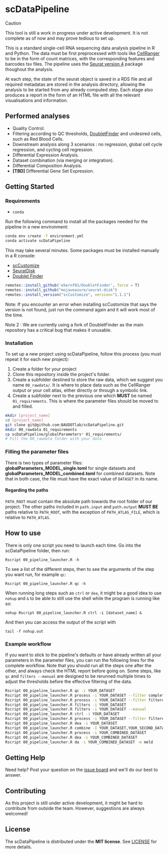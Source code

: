 # scDataPipeline

> [!CAUTION]
> This tool is still a work in progress under active development. It is not complete as of now and may prove tedious to set up.

This is a standard single-cell RNA sequencing data analysis pipeline in R and Python. The data must be first preprocessed with tools like [CellRanger](https://github.com/10XGenomics/cellranger) to be in the form of count matrices, with the corresponding features and barcodes tsv files. The pipeline uses the [Seurat version 4](https://satijalab.org/seurat/) package thoughout the analysis.

At each step, the state of the seurat object is saved in a RDS file and all required metadatas are stored in the analysis directory, allowing the analysis to be started from any already computed step. Each stage also produces a report in the form of an HTML file with all the relevant visualisations and information.

## Performed analyses

- Quality Control.
- Filtering according to QC thresholds, [DoubletFinder](https://github.com/chris-mcginnis-ucsf/DoubletFinder) and undesired cells, such as Red Blood Cells.
- Downstream analysis along 3 scenarios : no regression, global cell cycle regression, and cycling cell regression.
- Differential Expression Analysis.
- Dataset combination (via merging or integration).
- Differential Composition Analysis.
- **[TBD]** Differential Gene Set Expression.

## Getting Started

### Requirements

- `conda`

Run the following command to install all the packages needed for the pipeline in a new environment:

```bash
conda env create -f environment.yml
conda activate scDataPipeline
```

This may take several minutes. Some packages must be installed manually in a R console:

- [scCustomize](https://github.com/samuel-marsh/scCustomize)
- [SeuratDisk](https://github.com/mojaveazure/seurat-disk)
- [Doublet Finder](https://github.com/chris-mcginnis-ucsf/DoubletFinder)

```R
remotes::install_github('ekernf01/DoubletFinder', force = T)
remotes::install_github("mojaveazure/seurat-disk")
remotes::install_version("scCustomize", version="1.1.1")
```

Note: If you encounter an error when installing scCustomize that says the version is not found, just run the command again and it will work most of the time.

Note 2 : We are currently using a fork of DoubletFinder as the main repository has a critical bug that makes it unusable.

### Installation

To set up a new project using scDataPipeline, follow this process (you must repeat it for each new project):

1. Create a folder for your project
2. Clone this repository inside the project's folder.
3. Create a subfolder destined to store the raw data, which we suggest you name `00_rawdata/`. It is where to place data such as the CellRanger output or your cell atlas, either directly or through a symbolic link.
4. Create a subfolder next to the previous one which **MUST** be named `01_requirements`. This is where the parameter files should be moved to and filled.

```bash
mkdir [project_name]
cd [project_name]
git clone git@github.com:BAUDOTlab/scDataPipeline.git
mkdir 00_rawdata 01_requirements
cp scDataPipeline/globalParameters* 01_requirements/
# Fill the 00_rawdata folder with your data
```

### Filling the parameter files

There is two types of parameter files: **globalParameters_MODEL_single.toml** for single datasets and **globalParameters_MODEL_combined.toml** for combined datasets. Note that in both case, the file must have the exact value of `DATASET` in its name.

#### Regarding the paths

`PATH_ROOT` must contain the absolute path towards the root folder of our project. The other paths included in `path.input` and `path.output` **MUST BE** paths relative to `PATH_ROOT`, with the exception of `PATH_ATLAS_FILE`, which is relative to `PATH_ATLAS`.

## How to use

There is only one script you need to launch each time. Go into the scDataPipeline folder, then run:

```
Rscript 00_pipeline_launcher.R -h
```

To see a list of the different steps, then to see the arguments of the step you want run, for example `qc`:

```
Rscript 00_pipeline_launcher.R qc -h
```

When running long steps such as `ctrl` or `dea`, it might be a good idea to use `nohup` and `&` to be able to still use the shell while the program is running like so:

```
nohup Rscript 00_pipeline_launcher.R ctrl -i [dataset_name] &
```

And then you can access the output of the script with

```
tail -f nohup.out
```

### Example workflow

If you want to stick to the pipeline's defaults or have already written all your parameters in the parameter files, you can run the following lines for the complete workflow. Note that you should run all the steps one after the other, and always check the HTML report before going on. Some steps, like `qc` and `filters --manual` are designed to be rerunned multiple times to adjust the thresholds before the effective filtering of the data.

```bash
Rscript 00_pipeline_launcher.R qc -i YOUR_DATASET
Rscript 00_pipeline_launcher.R process -i YOUR_DATASET --filter complete
Rscript 00_pipeline_launcher.R process -i YOUR_DATASET --filter filtered
Rscript 00_pipeline_launcher.R filters -i YOUR_DATASET
Rscript 00_pipeline_launcher.R filters -i YOUR_DATASET --manual               # Optional step
Rscript 00_pipeline_launcher.R ctrl -i YOUR_DATASET
Rscript 00_pipeline_launcher.R process -i YOUR_DATASET --filter filtered --good_quality
Rscript 00_pipeline_launcher.R dea -i YOUR_DATASET
Rscript 00_pipeline_launcher.R combine -I YOUR_DATASET,YOUR_SECOND_DATASET
Rscript 00_pipeline_launcher.R process -i YOUR_COMBINED_DATASET
Rscript 00_pipeline_launcher.R dea -i YOUR_COMBINED_DATASET
Rscript 00_pipeline_launcher.R da -i YOUR_COMBINED_DATASET -m meld
```

## Getting Help

Need help? Post your question on the [issue board](https://github.com/BAUDOTlab/scDataPipeline/issues) and we'll do our best to answer.

## Contributing

As this project is still under active development, it might be hard to contribute from outside the team. However, suggestions are always welcomed!

## License

The scDataPipeline is distributed under the **MIT license**. See [LICENSE](./LICENSE) for more details.
